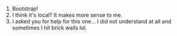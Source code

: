 1. Bootstrap!
2. I think it's local? It makes more sense to me. 
3. I asked you for help for this one... I did not understand at all and sometimes I hit brick walls lol. 